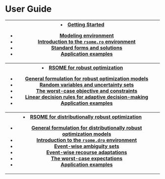 # User Guide

<table>
<th><toc>
<li> <a href="get_start">Getting Started </a></li>
<ul class="a">
  <li> <a href="get_start#section1.1">Modeling environment </a></li>
  <li> <a href="get_start#section1.2">Introduction to the <code>rsome.ro</code> environment </a></li>
  <li> <a href="get_start#section1.3">Standard forms and solutions </a></li>
  <li> <a href="get_start#section1.4">Application examples </a></li>
</ul>
</toc></th>

<tr><th><toc>
<li> <a href="ro_rsome">RSOME for robust optimization </a></li>
<ul class="a">
  <li> <a href="ro_rsome#section2.1">General formulation for robust optimization models </a></li>
  <li> <a href="ro_rsome#section2.2">Random variables and uncertainty sets </a></li>
  <li> <a href='ro_rsome#section2.3'>The worst-case objective and constraints </a></li>
  <li> <a href="ro_rsome#section2.4">Linear decision rules for adaptive decision-making </a></li>
  <li> <a href="ro_rsome#section2.5">Application examples </a></li>
</ul>
</toc></th></tr>

<tr><th><toc>
<li> <a href="dro_rsome">RSOME for distributionally robust optimization </a></li>
<ul class="a">
  <li> <a href="dro_rsome#section3.1">General formulation for distributionally robust optimization models </a></li>
  <li> <a href="dro_rsome#section3.2">Introduction to the <code>rsome.dro</code> environment</a></li>
  <li> <a href="dro_rsome#section3.3">Event-wise ambiguity sets </a></li>
  <li> <a href="dro_rsome#section3.4">Event-wise recourse adaptations </a></li>
  <li> <a href="dro_rsome#section3.5">The worst-case expectations </a></li>
  <li> <a href="dro_rsome#section3.6">Application examples </a></li>
</ul>
</toc></th></tr>
</table>
